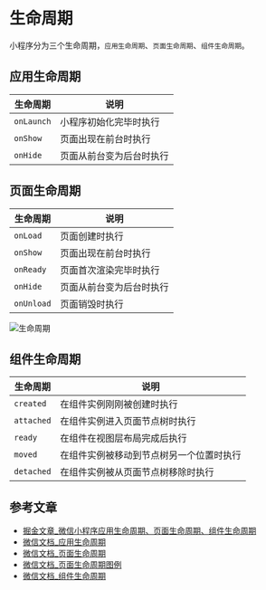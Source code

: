 # 生命周期
小程序分为三个生命周期，`应用生命周期`、`页面生命周期`、`组件生命周期`。

## 应用生命周期
| 生命周期   | 说明                     |
| ---------- | ------------------------ |
| `onLaunch` | 小程序初始化完毕时执行   |
| `onShow`   | 页面出现在前台时执行     |
| `onHide`   | 页面从前台变为后台时执行 |

## 页面生命周期
| 生命周期   | 说明                     |
| ---------- | ------------------------ |
| `onLoad`   | 页面创建时执行           |
| `onShow`   | 页面出现在前台时执行     |
| `onReady`  | 页面首次渲染完毕时执行   |
| `onHide`   | 页面从前台变为后台时执行 |
| `onUnload` | 页面销毁时执行           |

![生命周期](/notes/130000_小程序/100_生命周期/assets/image.png)

## 组件生命周期

| 生命周期   | 说明                                     |
| ---------- | ---------------------------------------- |
| `created`  | 在组件实例刚刚被创建时执行               |
| `attached` | 在组件实例进入页面节点树时执行           |
| `ready`    | 在组件在视图层布局完成后执行             |
| `moved`    | 在组件实例被移动到节点树另一个位置时执行 |
| `detached` | 在组件实例被从页面节点树移除时执行       |

## 参考文章
- [掘金文章_微信小程序应用生命周期、页面生命周期、组件生命周期](https://juejin.cn/post/7209589093113118779)
- [微信文档_应用生命周期](https://developers.weixin.qq.com/miniprogram/dev/reference/api/App.html)
- [微信文档_页面生命周期](https://developers.weixin.qq.com/miniprogram/dev/framework/app-service/page.html)
- [微信文档_页面生命周期图例](https://developers.weixin.qq.com/miniprogram/dev/framework/app-service/page-life-cycle.html)
- [微信文档_组件生命周期](https://developers.weixin.qq.com/miniprogram/dev/framework/custom-component/lifetimes.html)
